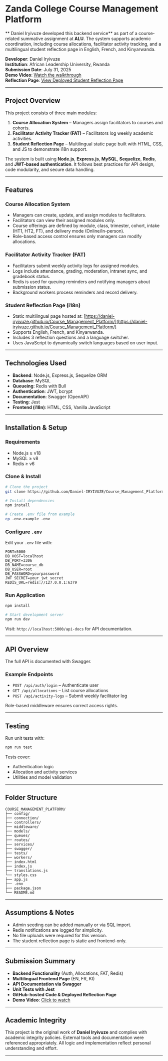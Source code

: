 # Zanda College Course Management Platform

** Daniel Iryivuze developed this backend service** as part of a course-related summative assignment at **ALU**. The system supports academic coordination, including course allocations, facilitator activity tracking, and a multilingual student reflection page in English, French, and Kinyarwanda.

**Developer**: Daniel Iryivuze  
**Institution**: African Leadership University, Rwanda  
**Submission Date**: July 31, 2025  
**Demo Video**: [Watch the walkthrough](https://youtu.be/aNXUIH1QoTI)  
**Reflection Page**: [View Deployed Student Reflection Page](https://daniel-iryivuze.github.io/Course_Management_Platform/)

---

## Project Overview

This project consists of three main modules:

1. **Course Allocation System** – Managers assign facilitators to courses and cohorts.
2. **Facilitator Activity Tracker (FAT)** – Facilitators log weekly academic activities.
3. **Student Reflection Page** – Multilingual static page built with HTML, CSS, and JS to demonstrate i18n support.

The system is built using **Node.js**, **Express.js**, **MySQL**, **Sequelize**, **Redis**, and **JWT-based authentication**. It follows best practices for API design, code modularity, and secure data handling.

---

## Features

### Course Allocation System

- Managers can create, update, and assign modules to facilitators.
- Facilitators can view their assigned modules only.
- Course offerings are defined by module, class, trimester, cohort, intake (HT1, HT2, FT), and delivery mode (Online/In-person).
- Role-based access control ensures only managers can modify allocations.

### Facilitator Activity Tracker (FAT)

- Facilitators submit weekly activity logs for assigned modules.
- Logs include attendance, grading, moderation, intranet sync, and gradebook status.
- Redis is used for queuing reminders and notifying managers about submission status.
- Background workers process reminders and record delivery.

### Student Reflection Page (i18n)

- Static multilingual page hosted at: [https://daniel-iryivuze.github.io/Course_Management_Platform/](https://daniel-iryivuze.github.io/Course_Management_Platform/)
- Supports English, French, and Kinyarwanda.
- Includes 3 reflection questions and a language switcher.
- Uses JavaScript to dynamically switch languages based on user input.

---

## Technologies Used

- **Backend**: Node.js, Express.js, Sequelize ORM
- **Database**: MySQL
- **Queueing**: Redis with Bull
- **Authentication**: JWT, bcrypt
- **Documentation**: Swagger (OpenAPI)
- **Testing**: Jest
- **Frontend (i18n)**: HTML, CSS, Vanilla JavaScript

---

## Installation & Setup

### Requirements

- Node.js ≥ v18
- MySQL ≥ v8
- Redis ≥ v6

### Clone & Install

```bash
# Clone the project
git clone https://github.com/Daniel-IRYIVUZE/Course_Management_Platform.git

# Install dependencies
npm install

# Create .env file from example
cp .env.example .env
````

### Configure `.env`

Edit your `.env` file with:

```
PORT=5000
DB_HOST=localhost
DB_PORT=3306
DB_NAME=course_db
DB_USER=root
DB_PASSWORD=yourpassword
JWT_SECRET=your_jwt_secret
REDIS_URL=redis://127.0.0.1:6379
```

### Run Application

```bash
npm install

# Start development server
npm run dev
```

Visit: `http://localhost:5000/api-docs` for API documentation.

---

## API Overview

The full API is documented with Swagger.

### Example Endpoints

* `POST /api/auth/login` – Authenticate user
* `GET /api/allocations` – List course allocations
* `POST /api/activity-logs` – Submit weekly facilitator log

Role-based middleware ensures correct access rights.

---

## Testing

Run unit tests with:

```bash
npm run test
```

Tests cover:

* Authentication logic
* Allocation and activity services
* Utilities and model validation

---

## Folder Structure

```
COURSE_MANAGEMENT_PLATFORM/
├── config/
├── connection/
├── controllers/
├── middleware/
├── models/
├── queues/
├── routes/
├── services/
├── swagger/
├── tests/
├── workers/               
├── index.html
├── index.js
├── translations.js
└── styles.css
├── app.js
├── .env
├── package.json
└── README.md
```

---

## Assumptions & Notes

* Admin seeding can be added manually or via SQL import.
* Redis notifications are logged for simplicity.
* No file uploads were required for this version.
* The student reflection page is static and frontend-only.

---

## Submission Summary

* **Backend Functionality** (Auth, Allocations, FAT, Redis)
* **Multilingual Frontend Page** (EN, FR, KI)
* **API Documentation via Swagger**
* **Unit Tests with Jest**
* **GitHub-hosted Code & Deployed Reflection Page**
* **Demo Video**: [Click to watch](https://youtu.be/aNXUIH1QoTI)

---

## Academic Integrity

This project is the original work of **Daniel Iryivuze** and complies with academic integrity policies. External tools and documentation were referenced appropriately. All logic and implementation reflect personal understanding and effort.

---
